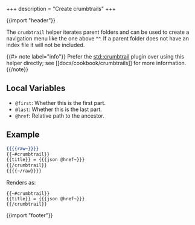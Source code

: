 +++
description = "Create crumbtrails"
+++

{{import "header"}}

The `crumbtrail` helper iterates parent folders and can be used to create a navigation menu like the one above ^^. If a parent folder does not have an index file it will not be included.

{{#> note label="info"}}
Prefer the [std::crumbtrail][] plugin over using this helper directly; see [[docs/cookbook/crumbtrails]] for more information.
{{/note}}

## Local Variables

* `@first`: Whether this is the first part.
* `@last`: Whether this is the last part.
* `@href`: Relative path to the ancestor.

## Example

```handlebars
{{{{raw~}}}}
{{~#crumbtrail}}
{{title}} = {{{json @href~}}}
{{/crumbtrail}}
{{{{~/raw}}}}
```

Renders as:

```text
{{~#crumbtrail}}
{{title}} = {{{json @href~}}}
{{/crumbtrail}}
```

{{import "footer"}}

[std::crumbtrail]: https://github.com/uwe-app/plugins/tree/main/std/crumbtrail
